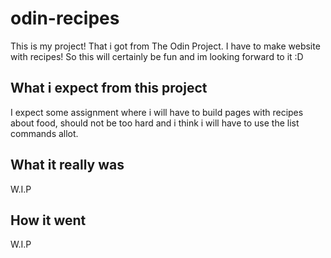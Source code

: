 # odin-recipes
This is my project! That i got from The Odin Project. I have to make website with recipes! So this will certainly be fun and im looking forward to it :D

## What i expect from this project
I expect some assignment where i will have to build pages with recipes about food, should not be too hard and i think i will have to use the list commands allot.

## What it really was
W.I.P

## How it went
W.I.P